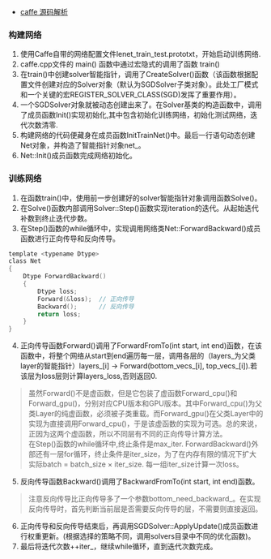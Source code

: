 - [caffe 源码解析](https://blog.csdn.net/tianrolin)

###  构建网络
1. 使用Caffe自带的网络配置文件lenet_train_test.prototxt，开始启动训练网络.  
2. caffe.cpp文件的 main() 函数中通过宏隐式的调用了函数 train()  
3. 在train()中创建solver智能指针，调用了CreateSolver()函数（该函数根据配置文件创建对应的Solver对象（默认为SGDSolver子类对象）。此处工厂模式和一个关键的宏REGISTER_SOLVER_CLASS(SGD)发挥了重要作用）。
4. 一个SGDSolver对象就被动态创建出来了。在Solver基类的构造函数中，调用了成员函数Init()实现初始化,其中包含初始化训练网络，初始化测试网络，迭代次数清零.  
5. 构建网络的代码便藏身在成员函数InitTrainNet()中。最后一行语句动态创建Net对象，并构造了智能指针对象net_。    
6. Net::Init()成员函数完成网络初始化。 

### 训练网络  
1. 在函数train()中，使用前一步创建好的solver智能指针对象调用函数Solve()。
2. 在Solve()函数内部调用Solver::Step()函数实现iteration的迭代。从起始迭代补数到终止迭代步数。
3. 在Step()函数的while循环中，实现调用网络类Net::ForwardBackward()成员函数进行正向传导和反向传导。
```c
template <typename Dtype>
class Net
{
    Dtype ForwardBackward()
    {
        Dtype loss;
        Forward(&loss);  // 正向传导
        Backward();      // 反向传导
        return loss;
    }
}
```
4. 正向传导函数Forward()调用了ForwardFromTo(int start, int end)函数，在该函数中，将整个网络从start到end遍历每一层，调用各层的（layers_为父类layer的智能指针）layers_[i] -> Forward(bottom_vecs_[i], top_vecs_[i]).若该层为loss层则计算layers_loss,否则返回0.  
> 虽然Forward()不是虚函数，但是它包装了虚函数Forward_cpu()和Forward_gpu()，分别对应CPU版本和GPU版本。其中Forward_cpu()为父类Layer的纯虚函数，必须被子类重载。而Forward_gpu()在父类Layer中的实现为直接调用Forward_cpu()，于是该虚函数的实现为可选。总的来说，正因为这两个虚函数，所以不同层有不同的正向传导计算方法。  
> 在Step()函数的while循环中,终止条件是max_iter. ForwardBackward()外部还有一层for循环，终止条件是iter_size，为了在内存有限的情况下扩大实际batch = batch_size × iter_size.  每一组iter_size计算一次loss。
5. 反向传导函数Backward()调用了BackwardFromTo(int start, int end)函数。   
> 注意反向传导比正向传导多了一个参数bottom_need_backward_。在实现反向传导时，首先判断当前层是否需要反向传导的层，不需要则直接返回。  
6. 正向传导和反向传导结束后，再调用SGDSolver::ApplyUpdate()成员函数进行权重更新。(根据选择的策略不同，调用solvers目录中不同的优化函数)。 
7. 最后将迭代次数++iter_，继续while循环，直到迭代次数完成。

